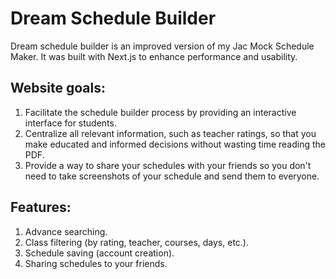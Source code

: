 # Dream Schedule Builder

Dream schedule builder is an improved version of my Jac Mock Schedule Maker. It was built with Next.js to enhance performance and usability.

## Website goals:

1. Facilitate the schedule builder process by providing an interactive interface for students.
2. Centralize all relevant information, such as teacher ratings, so that you make educated and informed decisions without wasting time reading the PDF.
3. Provide a way to share your schedules with your friends so you don't need to take screenshots of your schedule and send them to everyone.

## Features:

1. Advance searching.
2. Class filtering (by rating, teacher, courses, days, etc.).
3. Schedule saving (account creation).
4. Sharing schedules to your friends.
